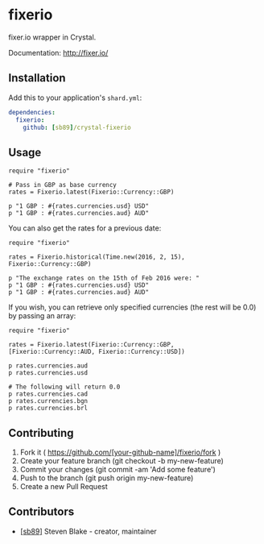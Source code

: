 # fixerio

fixer.io wrapper in Crystal.

Documentation: http://fixer.io/

## Installation

Add this to your application's `shard.yml`:

```yaml
dependencies:
  fixerio:
    github: [sb89]/crystal-fixerio
```

## Usage

```crystal
require "fixerio"

# Pass in GBP as base currency
rates = Fixerio.latest(Fixerio::Currency::GBP)

p "1 GBP : #{rates.currencies.usd} USD"
p "1 GBP : #{rates.currencies.aud} AUD"
```

You can also get the rates for a previous date:
```crystal
require "fixerio"

rates = Fixerio.historical(Time.new(2016, 2, 15), Fixerio::Currency::GBP)

p "The exchange rates on the 15th of Feb 2016 were: "
p "1 GBP : #{rates.currencies.usd} USD"
p "1 GBP : #{rates.currencies.aud} AUD"
```

If you wish, you can retrieve only specified currencies (the rest will be 0.0) by passing an array:

```crystal
require "fixerio"

rates = Fixerio.latest(Fixerio::Currency::GBP, [Fixerio::Currency::AUD, Fixerio::Currency::USD])

p rates.currencies.aud
p rates.currencies.usd

# The following will return 0.0
p rates.currencies.cad
p rates.currencies.bgn
p rates.currencies.brl
```

## Contributing

1. Fork it ( https://github.com/[your-github-name]/fixerio/fork )
2. Create your feature branch (git checkout -b my-new-feature)
3. Commit your changes (git commit -am 'Add some feature')
4. Push to the branch (git push origin my-new-feature)
5. Create a new Pull Request

## Contributors

- [[sb89]](https://github.com/[your-github-name]) Steven Blake - creator, maintainer
